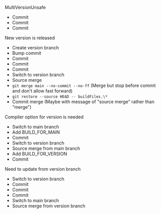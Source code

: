 MultiVersionUnsafe

* Commit
* Commit
* Commit

New version is released

* Create version branch
* Bump commit
* Commit
* Commit
* Commit
* Switch to version branch
* Source merge
* 	`git merge main --no-commit --no-ff` (Merge but stop before commit and don't allow fast forward)
* 	`git restore --source HEAD -- buildFiles.\*`
* 	Commit merge (Maybe with message of "source merge" rather than "merge")

Compiler option for version is needed

* Switch to main branch
* Add BUILD_FOR_MAIN
* Commit
* Switch to version branch
* Source merge from main branch
* Add BUILD_FOR_VERSION
* Commit

Need to update from version branch

* Switch to version branch
* Commit
* Commit
* Commit
* Switch to main branch
* Source merge from version branch